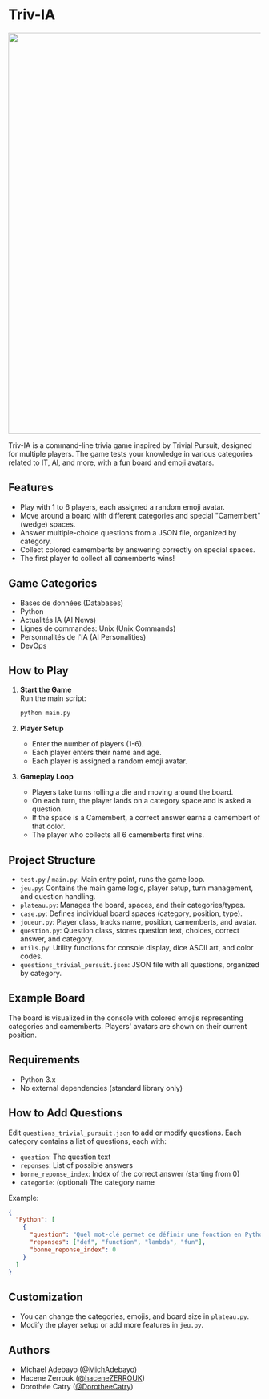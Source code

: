 # Triv-IA

<p align="center">
    <img width=800px src="https://github.com/user-attachments/assets/80832916-b235-41ea-9bbe-709e8434589d"/>
</p>

Triv-IA is a command-line trivia game inspired by Trivial Pursuit, designed for multiple players. The game tests your knowledge in various categories related to IT, AI, and more, with a fun board and emoji avatars.

## Features

- Play with 1 to 6 players, each assigned a random emoji avatar.
- Move around a board with different categories and special "Camembert" (wedge) spaces.
- Answer multiple-choice questions from a JSON file, organized by category.
- Collect colored camemberts by answering correctly on special spaces.
- The first player to collect all camemberts wins!

## Game Categories

- Bases de données (Databases)
- Python
- Actualités IA (AI News)
- Lignes de commandes: Unix (Unix Commands)
- Personnalités de l'IA (AI Personalities)
- DevOps

## How to Play

1. **Start the Game**  
   Run the main script:

   ```bash
   python main.py
   ```

2. **Player Setup**  
   - Enter the number of players (1-6).
   - Each player enters their name and age.
   - Each player is assigned a random emoji avatar.

3. **Gameplay Loop**  
   - Players take turns rolling a die and moving around the board.
   - On each turn, the player lands on a category space and is asked a question.
   - If the space is a Camembert, a correct answer earns a camembert of that color.
   - The player who collects all 6 camemberts first wins.

## Project Structure

- `test.py` / `main.py`: Main entry point, runs the game loop.
- `jeu.py`: Contains the main game logic, player setup, turn management, and question handling.
- `plateau.py`: Manages the board, spaces, and their categories/types.
- `case.py`: Defines individual board spaces (category, position, type).
- `joueur.py`: Player class, tracks name, position, camemberts, and avatar.
- `question.py`: Question class, stores question text, choices, correct answer, and category.
- `utils.py`: Utility functions for console display, dice ASCII art, and color codes.
- `questions_trivial_pursuit.json`: JSON file with all questions, organized by category.

## Example Board

The board is visualized in the console with colored emojis representing categories and camemberts. Players' avatars are shown on their current position.

## Requirements

- Python 3.x
- No external dependencies (standard library only)

## How to Add Questions

Edit `questions_trivial_pursuit.json` to add or modify questions. Each category contains a list of questions, each with:
- `question`: The question text
- `reponses`: List of possible answers
- `bonne_reponse_index`: Index of the correct answer (starting from 0)
- `categorie`: (optional) The category name

Example:
```json
{
  "Python": [
    {
      "question": "Quel mot-clé permet de définir une fonction en Python ?",
      "reponses": ["def", "function", "lambda", "fun"],
      "bonne_reponse_index": 0
    }
  ]
}
```

## Customization

- You can change the categories, emojis, and board size in `plateau.py`.
- Modify the player setup or add more features in `jeu.py`.

## Authors

- Michael Adebayo ([@MichAdebayo](https://github.com/MichAdebayo))
- Hacene Zerrouk ([@haceneZERROUK](https://github.com/haceneZERROUK))
- Dorothée Catry ([@DorotheeCatry](https://github.com/DorotheeCatry))
